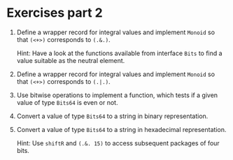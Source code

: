 # Exercises part 2

1. Define a wrapper record for integral values and implement `Monoid` so that `(<+>)` corresponds to `(.&.)`.

   Hint: Have a look at the functions available from interface `Bits` to find a value suitable as the neutral element.

2. Define a wrapper record for integral values and implement `Monoid` so that `(<+>)` corresponds to `(.|.)`.

3. Use bitwise operations to implement a function, which tests if a given value of type `Bits64` is even or not.

4. Convert a value of type `Bits64` to a string in binary representation.

5. Convert a value of type `Bits64` to a string in hexadecimal representation.

   Hint: Use `shiftR` and `(.&. 15)` to access subsequent packages of four bits.
